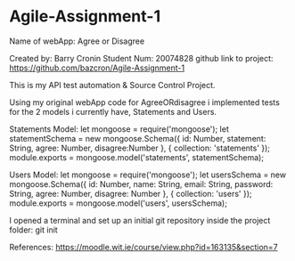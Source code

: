 # Agile-Assignment-1

Name of webApp: Agree or Disagree

Created by: Barry Cronin Student Num: 20074828 
github link to project: https://github.com/bazcron/Agile-Assignment-1

This is my API test automation & Source Control Project.

Using my original webApp code for AgreeORdisagree i implemented tests for the 2 models i currently have,
Statements and Users.

Statements Model:
let mongoose = require('mongoose');
let statementSchema = new mongoose.Schema({
        id: Number,
        statement: String,
        agree: Number,
        disagree:Number
    },
    { collection: 'statements' });
module.exports = mongoose.model('statements', statementSchema);

Users Model:
let mongoose = require('mongoose');
let usersSchema = new mongoose.Schema({
        id: Number,
        name: String,
        email: String,
        password: String,
        agree: Number,
        disagree: Number
    },
    { collection: 'users' });
module.exports = mongoose.model('users', usersSchema);


I opened a terminal and set up an initial git repository inside the project folder: git init




References: https://moodle.wit.ie/course/view.php?id=163135&section=7
